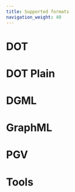 ```yaml
---
title: Supported formats
navigation_weight: 40
---
```


# DOT

# DOT Plain

# DGML

# GraphML

# PGV

# Tools

